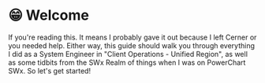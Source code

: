 # 😁 Welcome

If you're reading this. It means I probably gave it out because I left Cerner or you needed help. Either way, this guide should walk you through everything I did as a System Engineer in "Client Operations - Unified Region", as well as some tidbits from the SWx Realm of things when I was on PowerChart SWx. So let's get started!&#x20;
